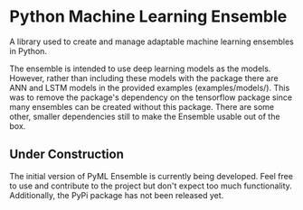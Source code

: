 # Python Machine Learning Ensemble
A library used to create and manage adaptable machine learning ensembles in Python.

The ensemble is intended to use deep learning models as the models. However, rather than
including these models with the package there are ANN and LSTM models in the provided
examples (examples/models/). This was to remove the package's dependency on the
tensorflow package since many ensembles can be created without this package. There are
some other, smaller dependencies still to make the Ensemble usable out of the box.


## Under Construction
The initial version of PyML Ensemble is currently being developed. Feel free to use and contribute to the project but don't expect too much functionality. Additionally, the PyPi package has not been released yet.
